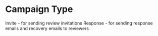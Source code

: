 # Campaign Type
Invite - for sending review invitations
Response - for sending response emails and recovery emails to reviewers
